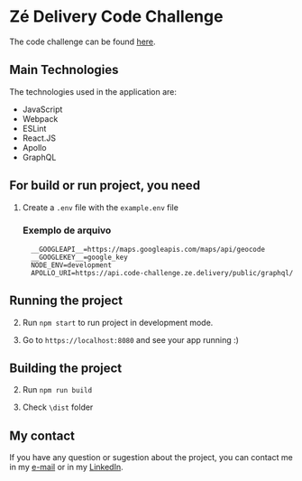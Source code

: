 # Zé Delivery Code Challenge

The code challenge can be found [here](https://github.com/ZXVentures/ze-code-challenges).

## Main Technologies

The technologies used in the application are:

- JavaScript
- Webpack
- ESLint
- React.JS
- Apollo
- GraphQL

## For build or run project, you need

1. Create a `.env` file with the `example.env` file
    ### Exemplo de arquivo
    ```
      __GOOGLEAPI__=https://maps.googleapis.com/maps/api/geocode
      __GOOGLEKEY__=google_key
      NODE_ENV=development
      APOLLO_URI=https://api.code-challenge.ze.delivery/public/graphql/
    ```

## Running the project

2. Run `npm start` to run project in development mode.

3. Go to `https://localhost:8080` and see your app running :)

## Building the project

2. Run `npm run build`

3. Check `\dist` folder

## My contact

If you have any question or sugestion about the project, you can contact me in my [e-mail](mailto:wrickee@gmail.com) or in my [LinkedIn](https://www.linkedin.com/in/wricke/).
